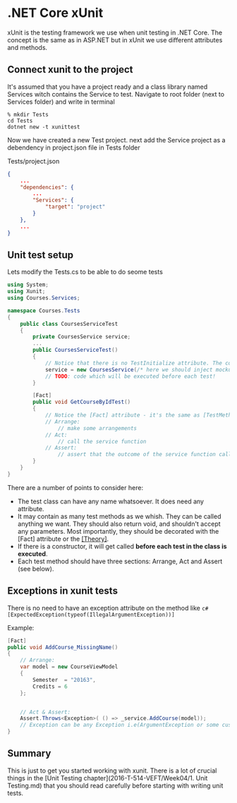 # .NET Core xUnit

xUnit is the testing framework we use when unit testing in .NET Core. The concept is the same as in ASP.NET but
in xUnit we use different attributes and methods.

## Connect xunit to the project

It's assumed that you have a project ready and a class library named Services witch contains the Service to test.
Navigate to root folder (next to Services folder) and write in terminal

    % mkdir Tests
    cd Tests
    dotnet new -t xunittest

Now we have created a new Test project. next add the Service project as a debendency in project.json file in Tests folder

Tests/project.json
```json
{
    ...
    "dependencies": {
        ...
        "Services": {
            "target": "project"
        }
    },
    ...
}
```


## Unit test setup

Lets modify the Tests.cs to be able to do seome tests

```c#
using System;
using Xunit;
using Courses.Services;

namespace Courses.Tests
{
    public class CoursesServiceTest
    {
        private CoursesService service;
        ...
        public CoursesServiceTest()
        {
            // Notice that there is no TestInitialize attribute. The constructor will be called before each test
            service = new CoursesService(/* here we should inject mockup database */);
            // TODO: code which will be executed before each test!
        }

        [Fact]
        public void GetCourseByIdTest()
        {
            // Notice the [Fact] attribute - it's the same as [TestMethod]
            // Arrange:
                // make some arrangements
            // Act:
                // call the service function
            // Assert:
                // assert that the outcome of the service function call is as expected
        }
    }
}
```
There are a number of points to consider here:

* The test class can have any name whatsoever. It does need any attribute.
* It may contain as many test methods as we whish. They can be called anything we want. They should also return void, and shouldn't accept any parameters. Most importantly, they should be decorated with the [Fact] attribute or the [[Theory]](https://xunit.github.io/docs/getting-started-desktop.html#write-first-theory).
* If there is a constructor, it will get called __before each test in the class is executed__.
* Each test method should have three sections: Arrange, Act and Assert (see below).

## Exceptions in xunit tests

There is no need to have an exception attribute on the method like ```c#[ExpectedException(typeof(IllegalArgumentException))]```

Example:

```c#
[Fact]
public void AddCourse_MissingName()
{
    // Arrange:
    var model = new CourseViewModel
    {
        Semester  = "20163",
        Credits = 6
    };


    // Act & Assert:
    Assert.Throws<Exception>( () => _service.AddCourse(model));
    // Exception can be any Exception i.e(ArgumentException or some custom exception)
}
```

## Summary

This is just to get you started working with xunit. There is a lot of crucial things in the [Unit Testing chapter](2016-T-514-VEFT/Week04/1. Unit Testing.md)
that you should read carefully before starting with writing unit tests.
